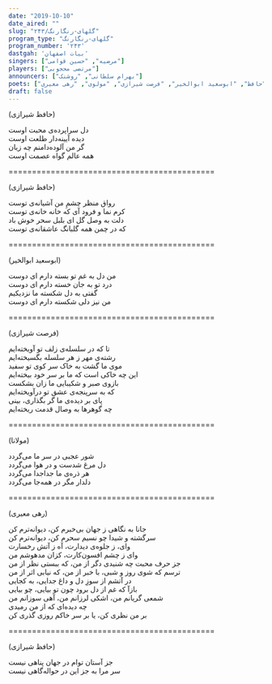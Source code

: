 ```yaml
---
date: "2019-10-10"
date_aired: ""
slug: "گلهای-رنگارنگ/۲۴۳"
program_type: "گلهای-رنگارنگ"
program_number: '۲۴۳'
dastgah: 'بیات اصفهان'
singers: ["مرضیه", "حسین قوامی"]
players: ["مرتضی محجوبی"]
announcers: ["بهرام سلطانی", "روشنک"]
poets: ["حافظ", "ابوسعید ابوالخیر", "فرصت شیرازی", "مولوی", "رهی معیری"]
draft: false
---
```


(حافظ شیرازی)  

دل سراپرده‌ی محبت اوست  
دیده آیینه‌دار طلعت اوست  
گر من آلوده‌دامنم چه زیان  
همه عالم گواه عصمت اوست  

============================================  

(حافظ شیرازی)  

رواق منظر چشمِ من آشیانه‌ی توست  
کرم نما و فرود آی که خانه خانه‌ی توست  
دلت به وصل گل ای بلبل سحر خوش باد  
که در چمن همه گلبانگ عاشقانه‌ی توست  

============================================  

(ابوسعید ابوالخیر)  

من دل به غم تو بسته دارم ای دوست  
درد تو به جان خسته دارم ای دوست  
گفتی به دل شکسته ما نزدیکیم  
من نیز دلی شکسته دارم ای دوست  

============================================  

(فرصت شیرازی)  

تا که در سلسله‌ی زلف تو آویخته‌ایم  
رشته‌ی مهر ز هر سلسله بگسیخته‌ایم  
موی ما گشت به خاک سر کوی تو سفید  
این چه خاکی است كه ما بر سر خود بیخته‌ایم  
بازوی صبر و شکیبایی ما زان بشکست  
که به سرپنجه‌ی عشق تو درآویخته‌ایم  
پای بر دیده‌ی ما گر بگذاری، بینی  
چه گوهرها به وصال قدمت ریخته‌ایم  

============================================  

(مولانا)  

شور عجبی در سر ما می‌گردد  
دل مرغ شدست و در هوا می‌گردد  
هر ذره‌ی ما جداجدا می‌گردد  
دلدار مگر در همه‌جا می‌گردد  

============================================  

(رهی معیری)  

جانا به نگاهی ز جهان بی‌خبرم كن، دیوانه‌ترم کن  
سرگشته و شیدا چو نسیم سحرم کن، دیوانه‌ترم کن  
وای، ز جلوه‌ی دیدارت، آه ز آتش رخسارت  
وای ز چشم افسون‌کارت، کزان مدهوشم من  
جز حرف محبت چه شنیدی دگر از من، که ببستی نظر از من  
ترسم که شوی روز و شبی، با خبر از من، که نیابی اثر از من  
در آتشم از سوزِ دل و داغ جدایی، به کجایی  
بازآ که غم از دل برود چون تو بیایی، چو بیایی  
شمعی گریانم من، اشکی لرزانم من، آهی سوزانم من  
چه دیده‌ای که از من رمیدی  
بر من نظری کن، یا بر سر خاکم روزی گذری کن  

============================================  

(حافظ شیرازی)  

جز آستان توام در جهان پناهی نیست  
سر مرا به جز این در حواله‌گاهی نیست  
